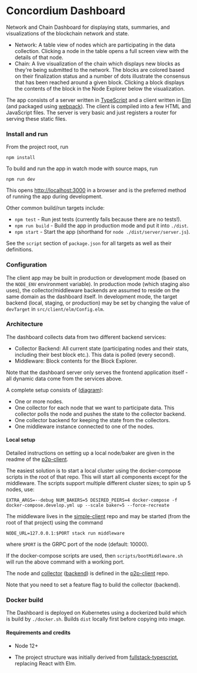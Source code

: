 # Concordium Dashboard

Network and Chain Dashboard for displaying stats, summaries, and visualizations of the blockchain network and state.

- Network: A table view of nodes which are participating in the data collection.
  Clicking a node in the table opens a full screen view with the details of that node.
- Chain: A live visualization of the chain which displays new blocks as they're being submitted to the network.
  The blocks are colored based on their finalization status and a number of dots illustrate the
  consensus that has been reached around a given block.
  Clicking a block displays the contents of the block in the Node Explorer below the visualization.

The app consists of a server written in [TypeScript](https://github.com/Microsoft/TypeScript)
and a client written in [Elm](https://elm-lang.org/) (and packaged using [webpack](https://webpack.github.io/)).
The client is compiled into a few HTML and JavaScript files.
The server is very basic and just registers a router for serving these static files.


### Install and run

From the project root, run
```
npm install
```

To build and run the app in watch mode with source maps, run
```
npm run dev
```

This opens [http://localhost:3000](http://localhost:3000) in a browser
and is the preferred method of running the app during development.

Other common build/run targets include:
  
- `npm test` - Run jest tests (currently fails because there are no tests!).
- `npm run build` - Build the app in production mode and put it into `./dist`.
- `npm start` - Start the app (shorthand for `node ./dist/server/server.js`).

See the `script` section of `package.json` for all targets as well as their definitions.


### Configuration

The client app may be built in production or development mode (based on the `NODE_ENV` environment variable).
In production mode (which staging also uses), the collector/middleware backends are assumed to reside on the same 
domain as the dashboard itself. In development mode, the target backend (local, staging, or production) may be set
by changing the value of `devTarget` in `src/client/elm/Config.elm`.


### Architecture

The dashboard collects data from two different backend services:

- Collector Backend: All current state (participating nodes and their stats, including their best block etc.).
  This data is polled (every second).
- Middleware: Block contents for the Block Explorer.

Note that the dashboard server only serves the frontend application itself - all dynamic data come from the services above.

A complete setup consists of ([diagram](https://docs.google.com/drawings/d/1FWV8Ah9RAiqMaghT3Ql1JyGnBq0_TxOS6BgM6mFjepQ/edit)):

- One or more nodes.
- One collector for each node that we want to participate data. This collector polls the node and pushes the state to the collector backend.
- One collector backend for keeping the state from the collectors.
- One middleware instance connected to one of the nodes.


#### Local setup

Detailed instructions on setting up a local node/baker are given in the readme of
the [p2p-client](https://gitlab.com/Concordium/p2p-client).

The easiest solution is to start a local cluster using the docker-compose scripts in the root of that repo.
This will start all components except for the middleware. The scripts support multiple different cluster sizes;
to spin up 5 nodes, use:

```
EXTRA_ARGS=--debug NUM_BAKERS=5 DESIRED_PEERS=4 docker-compose -f docker-compose.develop.yml up --scale baker=5 --force-recreate
```

The middleware lives in the [simple-client](https://gitlab.com/Concordium/consensus/simple-client/) repo
and may be started (from the root of that project) using the command
```
NODE_URL=127.0.0.1:$PORT stack run middleware
```
where `$PORT` is the GRPC port of the node (default: 10000).

If the docker-compose scripts are used, then `scripts/bootMiddleware.sh` will run the above command with a working port.

The node and [collector](https://gitlab.com/Concordium/p2p-client/blob/develop/src/bin/collector.rs)
([backend](https://gitlab.com/Concordium/p2p-client/blob/develop/src/bin/collector_backend.rs)) is defined in the
[p2p-client](https://gitlab.com/Concordium/p2p-client) repo.

Note that you need to set a feature flag to build the collector (backend).


### Docker build

The Dashboard is deployed on Kubernetes using a dockerized build which is build by `./docker.sh`.
Builds `dist` locally first before copying into image. 


#### Requirements and credits

- Node 12+

- The project structure was initially derived from [fullstack-typescript](https://github.com/gilamran/fullstack-typescript),
replacing React with Elm.
